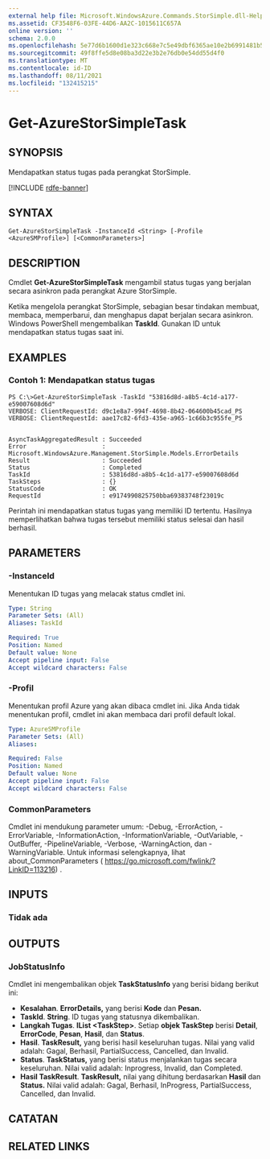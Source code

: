 ```yaml
---
external help file: Microsoft.WindowsAzure.Commands.StorSimple.dll-Help.xml
ms.assetid: CF3548F6-03FE-44D6-AA2C-1015611C657A
online version: ''
schema: 2.0.0
ms.openlocfilehash: 5e77d6b1600d1e323c668e7c5e49dbf6365ae10e2b6991481b5e8eaf5c870f49
ms.sourcegitcommit: 49f8ffe5d8e08ba3d22e3b2e76db0e54dd55d4f0
ms.translationtype: MT
ms.contentlocale: id-ID
ms.lasthandoff: 08/11/2021
ms.locfileid: "132415215"
---
```

# Get-AzureStorSimpleTask

## SYNOPSIS
Mendapatkan status tugas pada perangkat StorSimple.

[!INCLUDE [rdfe-banner](../../includes/rdfe-banner.md)]

## SYNTAX

```
Get-AzureStorSimpleTask -InstanceId <String> [-Profile <AzureSMProfile>] [<CommonParameters>]
```

## DESCRIPTION
Cmdlet **Get-AzureStorSimpleTask** mengambil status tugas yang berjalan secara asinkron pada perangkat Azure StorSimple.

Ketika mengelola perangkat StorSimple, sebagian besar tindakan membuat, membaca, memperbarui, dan menghapus dapat berjalan secara asinkron.
Windows PowerShell mengembalikan **TaskId**.
Gunakan ID untuk mendapatkan status tugas saat ini.

## EXAMPLES

### Contoh 1: Mendapatkan status tugas
```
PS C:\>Get-AzureStorSimpleTask -TaskId "53816d8d-a8b5-4c1d-a177-e59007608d6d"
VERBOSE: ClientRequestId: d9c1e8a7-994f-4698-8b42-064600b45cad_PS
VERBOSE: ClientRequestId: aae17c82-6fd3-435e-a965-1c66b3c955fe_PS


AsyncTaskAggregatedResult : Succeeded
Error                     : Microsoft.WindowsAzure.Management.StorSimple.Models.ErrorDetails
Result                    : Succeeded
Status                    : Completed
TaskId                    : 53816d8d-a8b5-4c1d-a177-e59007608d6d
TaskSteps                 : {}
StatusCode                : OK
RequestId                 : e9174990825750bba69383748f23019c
```

Perintah ini mendapatkan status tugas yang memiliki ID tertentu.
Hasilnya memperlihatkan bahwa tugas tersebut memiliki status selesai dan hasil berhasil.

## PARAMETERS

### -InstanceId
Menentukan ID tugas yang melacak status cmdlet ini.

```yaml
Type: String
Parameter Sets: (All)
Aliases: TaskId

Required: True
Position: Named
Default value: None
Accept pipeline input: False
Accept wildcard characters: False
```

### -Profil
Menentukan profil Azure yang akan dibaca cmdlet ini.
Jika Anda tidak menentukan profil, cmdlet ini akan membaca dari profil default lokal.

```yaml
Type: AzureSMProfile
Parameter Sets: (All)
Aliases: 

Required: False
Position: Named
Default value: None
Accept pipeline input: False
Accept wildcard characters: False
```

### CommonParameters
Cmdlet ini mendukung parameter umum: -Debug, -ErrorAction, -ErrorVariable, -InformationAction, -InformationVariable, -OutVariable, -OutBuffer, -PipelineVariable, -Verbose, -WarningAction, dan -WarningVariable. Untuk informasi selengkapnya, lihat about_CommonParameters ( https://go.microsoft.com/fwlink/?LinkID=113216) .

## INPUTS

### Tidak ada

## OUTPUTS

### JobStatusInfo
Cmdlet ini mengembalikan objek **TaskStatusInfo** yang berisi bidang berikut ini: 

- **Kesalahan**.
**ErrorDetails,** yang berisi **Kode** dan **Pesan.**
- **TaskId**.
**String**.
ID tugas yang statusnya dikembalikan.
- **Langkah Tugas**.
**IList \<TaskStep\>**.
Setiap **objek TaskStep** berisi **Detail**, **ErrorCode**, **Pesan**, **Hasil**, dan **Status**.
- **Hasil**.
**TaskResult,** yang berisi hasil keseluruhan tugas.
Nilai yang valid adalah: Gagal, Berhasil, PartialSuccess, Cancelled, dan Invalid.
- **Status**.
**TaskStatus,** yang berisi status menjalankan tugas secara keseluruhan.
Nilai valid adalah: Inprogress, Invalid, dan Completed.
- **Hasil TaskResult**.
**TaskResult,** nilai yang dihitung berdasarkan **Hasil** dan **Status.**
Nilai valid adalah: Gagal, Berhasil, InProgress, PartialSuccess, Cancelled, dan Invalid.

## CATATAN

## RELATED LINKS

